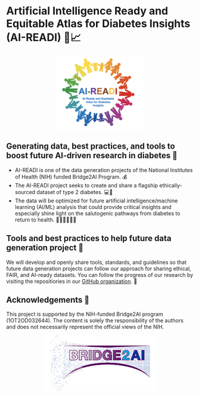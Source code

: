 # Artificial Intelligence Ready and Equitable Atlas for Diabetes Insights (AI-READI) 🤖📈

<p align="center">
    <img src="https://github.com/AI-READI/AI-READI-logo/blob/main/logo/png/option2.png?raw=true" alt="Logo" height="200">
</p>

## Generating data, best practices, and tools to boost future AI-driven research in diabetes 💉

* AI-READI is one of the data generation projects of the National Institutes of Health (NIH) funded Bridge2AI Program. 💰
* The AI-READI project seeks to create and share a flagship ethically-sourced dataset of type 2 diabetes. 💻💊
* The data will be optimized for future artificial intelligence/machine learning (AI/ML) analysis that could provide critical insights and especially shine light on the salutogenic pathways from diabetes to return to health. 🧑🏽‍⚕️🧑🏽‍💼

## Tools and best practices to help future data generation project 🔧

We will develop and openly share tools, standards, and guidelines so that future data generation projects can follow our approach for sharing ethical, FAIR, and AI-ready datasets. You can follow the progress of our research by visiting the repositiories in our [GitHub organization](https://github.com/AI-READI). 📂

## Acknowledgements 🙏

This project is supported by the NIH-funded Bridge2AI program (1OT2OD032644). The content is solely the responsibility of the authors and does not necessarily represent the official views of the NIH.


<p align="center">
    <img src="https://github.com/AI-READI/Bridge2AI-logo/blob/main/logo-color-upscaled.png?raw=true" alt="Logo" width="300" >
</p>
